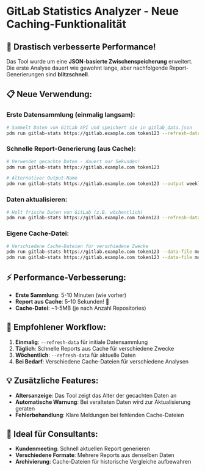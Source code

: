 # GitLab Statistics Analyzer - Neue Caching-Funktionalität

## 🚀 Drastisch verbesserte Performance!

Das Tool wurde um eine **JSON-basierte Zwischenspeicherung** erweitert. Die erste Analyse dauert wie gewohnt lange, aber nachfolgende Report-Generierungen sind **blitzschnell**.

## 📋 Neue Verwendung:

### Erste Datensammlung (einmalig langsam):
```bash
# Sammelt Daten von GitLab API und speichert sie in gitlab_data.json
pdm run gitlab-stats https://gitlab.example.com token123 --refresh-data
```

### Schnelle Report-Generierung (aus Cache):
```bash
# Verwendet gecachte Daten - dauert nur Sekunden!
pdm run gitlab-stats https://gitlab.example.com token123

# Alternativer Output-Name
pdm run gitlab-stats https://gitlab.example.com token123 --output weekly_report.html
```

### Daten aktualisieren:
```bash
# Holt frische Daten von GitLab (z.B. wöchentlich)
pdm run gitlab-stats https://gitlab.example.com token123 --refresh-data
```

### Eigene Cache-Datei:
```bash
# Verschiedene Cache-Dateien für verschiedene Zwecke
pdm run gitlab-stats https://gitlab.example.com token123 --data-file monthly_data.json --refresh-data
pdm run gitlab-stats https://gitlab.example.com token123 --data-file monthly_data.json --output monthly_report.html
```

## ⚡ Performance-Verbesserung:

- **Erste Sammlung**: 5-10 Minuten (wie vorher)
- **Report aus Cache**: 5-10 Sekunden! 🚀
- **Cache-Datei**: ~1-5MB (je nach Anzahl Repositories)

## 🔄 Empfohlener Workflow:

1. **Einmalig**: `--refresh-data` für initiale Datensammlung
2. **Täglich**: Schnelle Reports aus Cache für verschiedene Zwecke
3. **Wöchentlich**: `--refresh-data` für aktuelle Daten
4. **Bei Bedarf**: Verschiedene Cache-Dateien für verschiedene Analysen

## 💡 Zusätzliche Features:

- **Altersanzeige**: Das Tool zeigt das Alter der gecachten Daten an
- **Automatische Warnung**: Bei veralteten Daten wird zur Aktualisierung geraten
- **Fehlerbehandlung**: Klare Meldungen bei fehlenden Cache-Dateien

## 🎯 Ideal für Consultants:

- **Kundenmeeting**: Schnell aktuellen Report generieren
- **Verschiedene Formate**: Mehrere Reports aus denselben Daten
- **Archivierung**: Cache-Dateien für historische Vergleiche aufbewahren